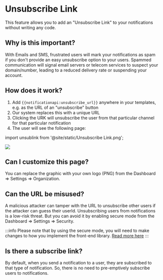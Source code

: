 # Unsubscribe Link

This feature allows you to add an "Unsubscribe Link" to your notifications without writing any code.

## Why is this important?

With Emails and SMS, frustrated users will mark your notifications as spam if you don't provide an easy unsubscribe option to your users. Spammed communication will signal email servers or telecom services to suspect your domain/number, leading to a reduced delivery rate or suspending your account.

## How does it work?

1. Add `{{notificationapi:unsubscribe_url}}` anywhere in your templates, e.g. as the URL of an "unsubscribe" button
2. Our system replaces this with a unique URL
3. Clicking the URK will unsubscribe the user from that particular channel for that particular notification
4. The user will see the following page:

import unsublink from '@site/static/Unsubscribe Link.png';

<img src={unsublink} />

## Can I customize this page?

You can replace the graphic with your own logo (PNG) from the Dashboard => Settings => Organization.

## Can the URL be misused?

A malicious attacker can tamper with the URL to unsubscribe other users if the attacker can guess their userId. Unsubscribing users from notifications is a low-risk threat. But you can avoid it by enabling secure mode from the Dashboard => Settings => Security.

:::info
Please note that by using the secure mode, you will need to make changes to how you implement the front-end library. [Read more here](../reference/js-client.md#secure-mode)
:::

## Is there a subscribe link?

By default, when you send a notification to a user, they are subscribed to that type of notification. So, there is no need to pre-emptively subscribe users to notifications.
